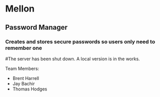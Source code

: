 # Mellon
## Password Manager
### Creates and stores secure passwords so users only need to remember one

#The server has been shut down. A local version is in the works.

Team Members: 
   * Brent Harrell
   * Jay Bachir
   * Thomas Hodges
